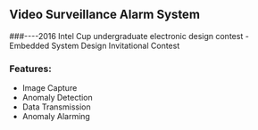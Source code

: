 Video Surveillance Alarm System
---
###----2016 Intel Cup undergraduate electronic design contest - Embedded System Design Invitational Contest

### Features:
- Image Capture
- Anomaly Detection
- Data Transmission
- Anomaly Alarming
